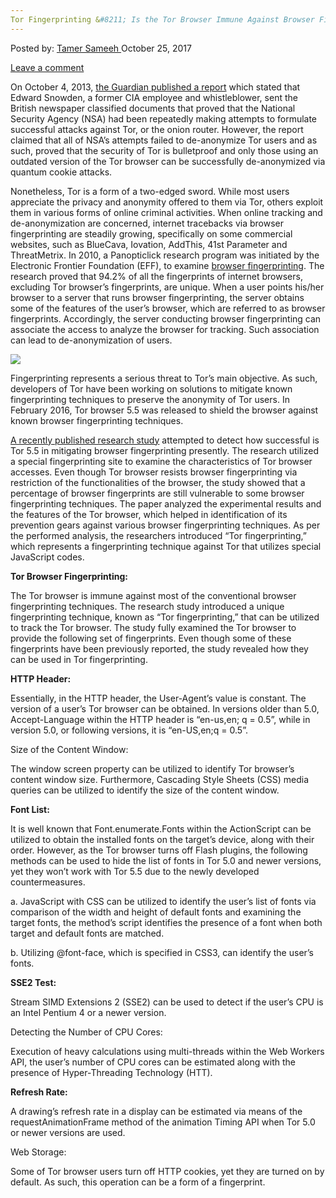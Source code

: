 ```yaml
---
Tor Fingerprinting &#8211; Is the Tor Browser Immune Against Browser Fingerprinting?
---
```

<article class="post-listing post-23262 post type-post status-publish format-standard has-post-thumbnail hentry category-deepdot-news tag-browser tag-fingerprinting tag-immune tag-tor">
<div class="post-inner">
<p class="post-meta">
<span>Posted by: <a href="https://www.deepdotweb.com/author/tamersameeh/" title="">Tamer Sameeh </a></span>
<span>October 25, 2017</span>

<span><a href="https://www.deepdotweb.com/2017/10/25/tor-fingerprinting-tor-browser-immune-browser-fingerprinting/#respond">Leave a comment</a></span>
</p>
<div class="clear"></div>
<div class="entry">
<p>On October 4, 2013, <a href="https://www.theguardian.com/world/2013/oct/04/nsa-gchq-attack-tor-network-encryption">the Guardian published a report</a> which stated that Edward Snowden, a former CIA employee and whistleblower, sent the British newspaper classified documents that proved that the National Security Agency (NSA) had been repeatedly making attempts to formulate successful attacks against Tor, or the onion router. However, the report claimed that all of NSA&#8217;s attempts failed to de-anonymize Tor users and as such, proved that the security of Tor is bulletproof and only those using an outdated version of the Tor browser can be successfully de-anonymized via quantum cookie attacks.</p>
<p>Nonetheless, Tor is a form of a two-edged sword. While most users appreciate the privacy and anonymity offered to them via Tor, others exploit them in various forms of online criminal activities. When online tracking and de-anonymization are concerned, internet tracebacks via browser fingerprinting are steadily growing, specifically on some commercial websites, such as BlueCava, Iovation, AddThis, 41st Parameter and ThreatMetrix. In 2010, a Panopticlick research program was initiated by the Electronic Frontier Foundation (EFF), to examine <a href="https://www.deepdotweb.com/2016/10/28/browser-fingerprinting-browser-stand/">browser fingerprinting</a>. The research proved that 94.2% of all the fingerprints of internet browsers, excluding Tor browser&#8217;s fingerprints, are unique. When a user points his/her browser to a server that runs browser fingerprinting, the server obtains some of the features of the user&#8217;s browser, which are referred to as browser fingerprints. Accordingly, the server conducting browser fingerprinting can associate the access to analyze the browser for tracking. Such association can lead to de-anonymization of users.</p>
<p><img class="wp-image-23265 aligncenter" src="https://www.deepdotweb.com/wp-content/uploads/2017/10/word-image-50.jpeg" srcset="https://www.deepdotweb.com/wp-content/uploads/2017/10/word-image-50.jpeg 590w, https://www.deepdotweb.com/wp-content/uploads/2017/10/word-image-50-300x156.jpeg 300w" sizes="(max-width: 590px) 100vw, 590px" /></p>
<p>Fingerprinting represents a serious threat to Tor&#8217;s main objective. As such, developers of Tor have been working on solutions to mitigate known fingerprinting techniques to preserve the anonymity of Tor users. In February 2016, Tor browser 5.5 was released to shield the browser against known browser fingerprinting techniques.</p>
<p><a href="https://link.springer.com/chapter/10.1007/978-3-319-65521-5_44">A recently published research study</a> attempted to detect how successful is Tor 5.5 in mitigating browser fingerprinting presently. The research utilized a special fingerprinting site to examine the characteristics of Tor browser accesses. Even though Tor browser resists browser fingerprinting via restriction of the functionalities of the browser, the study showed that a percentage of browser fingerprints are still vulnerable to some browser fingerprinting techniques. The paper analyzed the experimental results and the features of the Tor browser, which helped in identification of its prevention gears against various browser fingerprinting techniques. As per the performed analysis, the researchers introduced &#8220;Tor fingerprinting,&#8221; which represents a fingerprinting technique against Tor that utilizes special JavaScript codes.</p>
<p><strong>Tor Browser Fingerprinting:</strong></p>
<p>The Tor browser is immune against most of the conventional browser fingerprinting techniques. The research study introduced a unique fingerprinting technique, known as &#8220;Tor fingerprinting,&#8221; that can be utilized to track the Tor browser. The study fully examined the Tor browser to provide the following set of fingerprints. Even though some of these fingerprints have been previously reported, the study revealed how they can be used in Tor fingerprinting.</p>
<p><strong>HTTP Header:</strong></p>
<p>Essentially, in the HTTP header, the User-Agent&#8217;s value is constant. The version of a user&#8217;s Tor browser can be obtained. In versions older than 5.0, Accept-Language within the HTTP header is “en-us,en; q = 0.5”, while in version 5.0, or following versions, it is “en-US,en;q = 0.5”.</p>
<p>Size of the Content Window:</p>
<p>The window screen property can be utilized to identify Tor browser&#8217;s content window size. Furthermore, Cascading Style Sheets (CSS) media queries can be utilized to identify the size of the content window.</p>
<p><strong>Font List:</strong></p>
<p>It is well known that Font.enumerate.Fonts within the ActionScript can be utilized to obtain the installed fonts on the target&#8217;s device, along with their order. However, as the Tor browser turns off Flash plugins, the following methods can be used to hide the list of fonts in Tor 5.0 and newer versions, yet they won&#8217;t work with Tor 5.5 due to the newly developed countermeasures.</p>
<p>a. JavaScript with CSS can be utilized to identify the user&#8217;s list of fonts via comparison of the width and height of default fonts and examining the target fonts, the method&#8217;s script identifies the presence of a font when both target and default fonts are matched.</p>
<p>b. Utilizing @font-face, which is specified in CSS3, can identify the user&#8217;s fonts.</p>
<p><strong>SSE2 Test:</strong></p>
<p>Stream SIMD Extensions 2 (SSE2) can be used to detect if the user&#8217;s CPU is an Intel Pentium 4 or a newer version.</p>
<p>Detecting the Number of CPU Cores:</p>
<p>Execution of heavy calculations using multi-threads within the Web Workers API, the user&#8217;s number of CPU cores can be estimated along with the presence of Hyper-Threading Technology (HTT).</p>
<p><strong>Refresh Rate:</strong></p>
<p>A drawing&#8217;s refresh rate in a display can be estimated via means of the requestAnimationFrame method of the animation Timing API when Tor 5.0 or newer versions are used.</p>
<p>Web Storage:</p>
<p>Some of Tor browser users turn off HTTP cookies, yet they are turned on by default. As such, this operation can be a form of a fingerprint.</p>
</div>
<span style="display:none"><a href="https://www.deepdotweb.com/tag/browser/" rel="tag">browser</a> <a href="https://www.deepdotweb.com/tag/fingerprinting/" rel="tag">fingerprinting</a> <a href="https://www.deepdotweb.com/tag/immune/" rel="tag">immune</a> <a href="https://www.deepdotweb.com/tag/tor/" rel="tag">tor</a></span> <span style="display:none" class="updated">2017-10-25</span>
<div style="display:none" class="vcard author" itemprop="author" itemscope itemtype="http://schema.org/Person"><strong class="fn" itemprop="name"><a href="https://www.deepdotweb.com/author/tamersameeh/" title="Posts by Tamer Sameeh" rel="author">Tamer Sameeh</a></strong></div>
</div>
</article>

